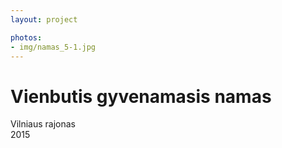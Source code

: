 ```yaml
---
layout: project

photos:
- img/namas_5-1.jpg
---
```

<div class="text-container">
  <h1>Vienbutis gyvenamasis namas</h1>
  <p>Vilniaus rajonas<br/>2015</p>
</div>
